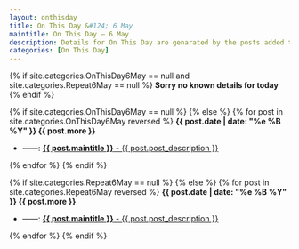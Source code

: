 ```yaml
---
layout: onthisday
title: On This Day &#124; 6 May
maintitle: On This Day — 6 May
description: Details for On This Day are genarated by the posts added to the website so the content is subject to changes/updates over time.
categories: [On This Day]
---
```


{% if site.categories.OnThisDay6May == null and site.categories.Repeat6May == null %}
<strong>Sorry no known details for today</strong>
{% endif %}

{% if site.categories.OnThisDay6May == null %}
{% else %}
{% for post in site.categories.OnThisDay6May reversed %}
<strong>{{ post.date | date: "%e %B %Y" }} {{ post.more }}</strong>
<ul>
<li> ——: <a href="{{ post.url }}"><strong>{{ post.maintitle }}</strong> - {{ post.post_description }}</a></li>
</ul>
{% endfor %}
{% endif %}

{% if site.categories.Repeat6May == null %}
{% else %}
{% for post in site.categories.Repeat6May reversed %}
<strong>{{ post.date | date: "%e %B %Y" }} {{ post.more }}</strong>
<ul>
<li> ——: <a href="{{ post.url }}"><strong>{{ post.maintitle }}</strong> - {{ post.post_description }}</a></li>
</ul>
{% endfor %}
{% endif %}

